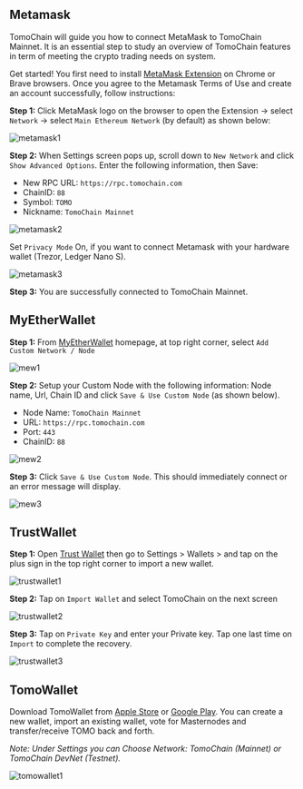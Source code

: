 ## Metamask

TomoChain will guide you how to connect MetaMask to TomoChain Mainnet.
It is an essential step to study an overview of TomoChain features in term of meeting the crypto trading needs on system.

Get started! You first need to install [MetaMask Extension](https://metamask.io/) on Chrome or Brave browsers.
Once you agree to the Metamask Terms of Use and create an account successfully, follow instructions:

**Step 1:** Click MetaMask logo on the browser to open the Extension -> select `Network` -> select `Main Ethereum Network` (by default) as shown below:

![metamask1](/assets/metamask1.jpg)

**Step 2:** When Settings screen pops up, scroll down to `New Network` and click `Show Advanced Options`.
Enter the following information, then Save:

- New RPC URL: `https://rpc.tomochain.com`
- ChainID: `88`
- Symbol: `TOMO`
- Nickname: `TomoChain Mainnet`

![metamask2](/assets/metamask2.jpg)

Set `Privacy Mode` On, if you want to connect Metamask with your hardware wallet (Trezor, Ledger Nano S).

![metamask3](/assets/metamask3.jpg)

**Step 3:** You are successfully connected to TomoChain Mainnet.

## MyEtherWallet

**Step 1:** From <a href="https://myetherwallet.com" target="_blank">MyEtherWallet</a> homepage, at top right corner, select `Add Custom Network / Node`

![mew1](/assets/mew1.jpg)

**Step 2:** Setup your Custom Node with the following information: Node name, Url, Chain ID and click `Save & Use Custom Node` (as shown below).

- Node Name: `TomoChain Mainnet`
- URL: `https://rpc.tomochain.com`
- Port: `443`
- ChainID: `88`

![mew2](/assets/mew2.jpg)

**Step 3:** Click `Save & Use Custom Node`. This should immediately connect or an error message will display.

![mew3](/assets/mew3.jpg)

## TrustWallet

**Step 1:** Open [Trust Wallet](https://trustwallet.com/assets/tomochain) then go to Settings > Wallets > and tap on the plus sign in the top right corner to import a new wallet.

![trustwallet1](/assets/trustwallet1.jpg)

**Step 2:** Tap on `Import Wallet` and select TomoChain on the next screen

![trustwallet2](/assets/trustwallet2.jpg)

**Step 3:** Tap on `Private Key` and enter your Private key.
Tap one last time on `Import` to complete the recovery.

![trustwallet3](/assets/trustwallet3.jpg)

## TomoWallet

Download TomoWallet from [Apple Store](https://itunes.apple.com/vn/app/tomo-wallet/id1436476145) or [Google Play](https://play.google.com/store/apps/details?id=com.tomochain.wallet).
You can create a new wallet, import an existing wallet, vote for Masternodes and transfer/receive TOMO back and forth.

*Note: Under Settings you can Choose Network: TomoChain (Mainnet) or TomoChain DevNet (Testnet).*

![tomowallet1](/assets/tomowallet1.jpg)